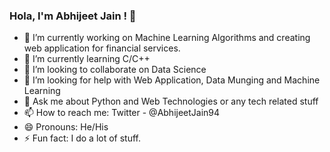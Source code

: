 ### Hola, I'm Abhijeet Jain ! 👋

- 🔭 I’m currently working on Machine Learning Algorithms and creating web application for financial services.
- 🌱 I’m currently learning C/C++
- 👯 I’m looking to collaborate on Data Science
- 🤔 I’m looking for help with Web Application, Data Munging and Machine Learning
- 💬 Ask me about Python and Web Technologies or any tech related stuff
- 📫 How to reach me: Twitter - @AbhijeetJain94
- 😄 Pronouns: He/His
- ⚡ Fun fact: I do a lot of stuff.
